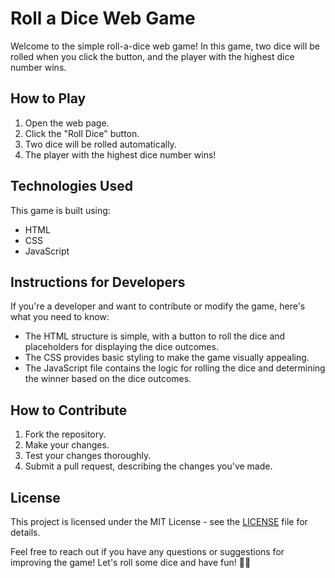 # Roll a Dice Web Game

Welcome to the simple roll-a-dice web game! In this game, two dice will be rolled when you click the button, and the player with the highest dice number wins.

## How to Play

1. Open the web page.
2. Click the "Roll Dice" button.
3. Two dice will be rolled automatically.
4. The player with the highest dice number wins!

## Technologies Used

This game is built using:

- HTML
- CSS
- JavaScript

## Instructions for Developers

If you're a developer and want to contribute or modify the game, here's what you need to know:

- The HTML structure is simple, with a button to roll the dice and placeholders for displaying the dice outcomes.
- The CSS provides basic styling to make the game visually appealing.
- The JavaScript file contains the logic for rolling the dice and determining the winner based on the dice outcomes.

## How to Contribute

1. Fork the repository.
2. Make your changes.
3. Test your changes thoroughly.
4. Submit a pull request, describing the changes you've made.

## License

This project is licensed under the MIT License - see the [LICENSE](LICENSE) file for details.

Feel free to reach out if you have any questions or suggestions for improving the game! Let's roll some dice and have fun! 🎲🎲

